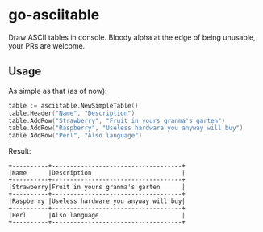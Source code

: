 # go-asciitable
Draw ASCII tables in console. Bloody alpha at the edge of being unusable, your PRs are welcome.

## Usage

As simple as that (as of now):

```go
table := asciitable.NewSimpleTable()
table.Header("Name", "Description")
table.AddRow("Strawberry", "Fruit in yours granma's garten")
table.AddRow("Raspberry", "Useless hardware you anyway will buy")
table.AddRow("Perl", "Also language")
```

Result:

```
+----------+------------------------------------+
|Name      |Description                         |
+----------+------------------------------------+
|Strawberry|Fruit in yours granma's garten      |
+----------+------------------------------------+
|Raspberry |Useless hardware you anyway will buy|
+----------+------------------------------------+
|Perl      |Also language                       |
+----------+------------------------------------+
```
